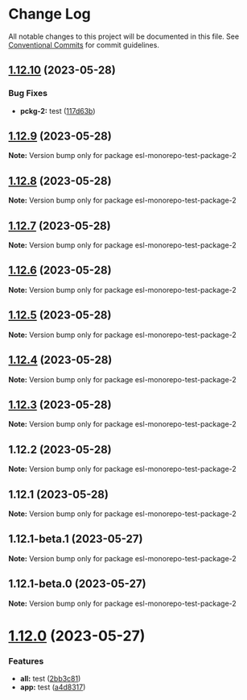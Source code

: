 # Change Log

All notable changes to this project will be documented in this file.
See [Conventional Commits](https://conventionalcommits.org) for commit guidelines.

## [1.12.10](https://github.com/fshovchko/esl-monorepo-test/compare/esl-monorepo-test-package-2@1.12.9...esl-monorepo-test-package-2@1.12.10) (2023-05-28)


### Bug Fixes

* **pckg-2:** test ([117d63b](https://github.com/fshovchko/esl-monorepo-test/commit/117d63bfa3d1218be3662fe1eba4f88c6fb1af69))





## [1.12.9](https://github.com/fshovchko/esl-monorepo-test/compare/esl-monorepo-test-package-2@1.12.8...esl-monorepo-test-package-2@1.12.9) (2023-05-28)

**Note:** Version bump only for package esl-monorepo-test-package-2





## [1.12.8](https://github.com/fshovchko/esl-monorepo-test/compare/esl-monorepo-test-package-2@1.12.7...esl-monorepo-test-package-2@1.12.8) (2023-05-28)

**Note:** Version bump only for package esl-monorepo-test-package-2





## [1.12.7](https://github.com/fshovchko/esl-monorepo-test/compare/esl-monorepo-test-package-2@1.12.6...esl-monorepo-test-package-2@1.12.7) (2023-05-28)

**Note:** Version bump only for package esl-monorepo-test-package-2





## [1.12.6](https://github.com/fshovchko/esl-monorepo-test/compare/esl-monorepo-test-package-2@1.12.5...esl-monorepo-test-package-2@1.12.6) (2023-05-28)

**Note:** Version bump only for package esl-monorepo-test-package-2





## [1.12.5](https://github.com/fshovchko/esl-monorepo-test/compare/esl-monorepo-test-package-2@1.12.4...esl-monorepo-test-package-2@1.12.5) (2023-05-28)

**Note:** Version bump only for package esl-monorepo-test-package-2





## [1.12.4](https://github.com/fshovchko/esl-monorepo-test/compare/esl-monorepo-test-package-2@1.12.3...esl-monorepo-test-package-2@1.12.4) (2023-05-28)

**Note:** Version bump only for package esl-monorepo-test-package-2





## [1.12.3](https://github.com/fshovchko/esl-monorepo-test/compare/esl-monorepo-test-package-2@1.12.2...esl-monorepo-test-package-2@1.12.3) (2023-05-28)

**Note:** Version bump only for package esl-monorepo-test-package-2





## 1.12.2 (2023-05-28)

**Note:** Version bump only for package esl-monorepo-test-package-2





## 1.12.1 (2023-05-28)

**Note:** Version bump only for package esl-monorepo-test-package-2





## 1.12.1-beta.1 (2023-05-27)

**Note:** Version bump only for package esl-monorepo-test-package-2





## 1.12.1-beta.0 (2023-05-27)

**Note:** Version bump only for package esl-monorepo-test-package-2





# [1.12.0](https://github.com/fshovchko/esl-monorepo-test/compare/esl-monorepo-test-package-2@1.10.2...esl-monorepo-test-package-2@1.12.0) (2023-05-27)


### Features

* **all:** test ([2bb3c81](https://github.com/fshovchko/esl-monorepo-test/commit/2bb3c81cbe99e714e231810c277a4084ba6b865d))
* **app:** test ([a4d8317](https://github.com/fshovchko/esl-monorepo-test/commit/a4d8317884904d9a596e52cc393d5b8e30e0ec92))
